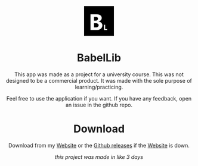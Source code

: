 <div align="center">
<img src="app\src\main\ic_launcher-playstore.png" alt="Babel Library" title="Babel Library" width="80"/>

# BabelLib
This app was made as a project for a university course. This was not designed to be a commercial product. It was made with the sole purpose of learning/practicing.

Feel free to use the application if you want. If you have any feedback, open an issue in the github repo.

# Download

Download from my [Website](https://sekashaw.com/babellib.html) or the [Github releases](https://github.com/Sekashaw/BabelLib/releases) if the [Website](https://sekashaw.com/babellib.html) is down.

*this project was made in like 3 days*
<div>

